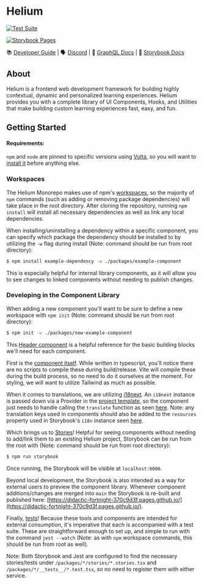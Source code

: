 # Helium

[![Test Suite](https://github.com/thoughtindustries/helium/actions/workflows/jest.yml/badge.svg)](https://github.com/thoughtindustries/helium/actions/workflows/jest.yml)

[![Storybook Pages](https://github.com/thoughtindustries/helium/actions/workflows/storybook.yml/badge.svg)](https://github.com/thoughtindustries/helium/actions/workflows/storybook.yml)

📚 [Developer Guide](https://developer.thoughtindustries.com/build/developer-guide/) | 🗣 [Discord](https://discord.gg/cTJBX4muVn) | 📝 [GraphQL Docs](https://thoughtindustries.github.io/helium-graphql/) | 🎨 [Storybook Docs](https://thoughtindustries.github.io/helium/?path=/story/example-featuredcontent--tile-standard-layout)

## About

Helium is a frontend web development framework for building highly contextual, dynamic and personalized learning experiences. Helium provides you with a complete library of UI Components, Hooks, and Utilities that make building custom learning experiences fast, easy, and fun.

## Getting Started
#### Requirements:
`npm` and `node` are pinned to specific versions using [Volta](https://volta.sh/), so you will want to [install it](https://docs.volta.sh/guide/getting-started) before anything else.

### Workspaces
The Helium Monorepo makes use of npm's [workspaces](https://docs.npmjs.com/cli/v8/using-npm/workspaces), so the majority of `npm` commands (such as adding or removing package dependencies) will take place in the root directory. After cloning the repository, running `npm install` will install all necessary dependencies as well as link any local dependencies.

When installing/uninstalling a dependency within a specific component, you can specify which package the dependency should be installed to by utilizing the `-w` flag during install (Note: command should be run from root directory):

```bash
$ npm install example-dependency -w ./packages/example-component
```

This is especially helpful for internal library components, as it will allow you to see changes
to linked components without needing to publish changes.

### Developing in the Component Library
When adding a new component you'll want to be sure to define a new workspace with `npm init` (Note: command should be run from root directory):

```bash
$ npm init -w ./packages/new-example-component
```

This [Header component](https://github.com/thoughtindustries/helium/tree/staging/packages/header) is a helpful reference for the basic building blocks we'll need for each component.

First is the [component itself](https://github.com/thoughtindustries/helium/blob/staging/packages/header/src/header.tsx). While written in typescript, you'll notice there are no scripts to compile these during build/release. Vite will compile these during the build process, so no need to do it ourselves at the moment. For styling, we will want to utilize Tailwind as much as possible.

When it comes to translations, we are utilizing [i18next](https://www.i18next.com/). An `i18next` instance is passed down via a Provider in the [project template](https://github.com/thoughtindustries/helium/blob/5ad37a22e7e2c9071875ee3e95acec1c42470b17/tooling/template-base/renderer/_default.page.client.jsx#L36), so the component just needs to handle calling the `translate` function as seen [here](https://github.com/thoughtindustries/helium/blob/5ad37a22e7e2c9071875ee3e95acec1c42470b17/packages/content/src/utilities/hydrate-content/hydrate-content.ts#L124). Note: any translation keys used in components should also be added to the `resources` property used in Storybook's `i18n` instance seen [here](https://github.com/thoughtindustries/helium/blob/5ad37a22e7e2c9071875ee3e95acec1c42470b17/.storybook/i18next.js#L11).

Which brings us to [Stories](https://github.com/thoughtindustries/helium/blob/staging/packages/header/stories/Header.stories.tsx)! Helpful for seeing components without needing to add/link them to an existing Helium project, Storybook can be run from the root with (Note: command should be run from root directory):

```bash
$ npm run storybook
```

Once running, the Storybook will be visible at `localhost:6006`.

Beyond local development, the Storybook is also intended as a way for external users to preview the component library. Whenever component additions/changes are merged into `main` the Storybook is re-built and published here: [https://didactic-fortnight-370c9d3f.pages.github.io/](https://didactic-fortnight-370c9d3f.pages.github.io/).

Finally, [tests](https://github.com/thoughtindustries/helium/blob/staging/packages/header/__tests__/header.test.tsx)! Because these tools and components are intended for external consumption, it's imperative that each is accompanied with a test suite. These are straightforward enough to set up, and simple to run with the command `jest --watch` (Note: as with `npm` workspace commands, this should be run from root as well).

Note: Both Storybook and Jest are configured to find the necessary stories/tests under `/packages/*/stories/*.stories.tsx` and `/packages/*/__tests__/*.test.tsx`, so no need to register them with either service.
